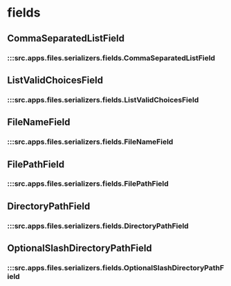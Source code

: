 # fields

## CommaSeparatedListField

### :::src.apps.files.serializers.fields.CommaSeparatedListField

## ListValidChoicesField

### :::src.apps.files.serializers.fields.ListValidChoicesField

## FileNameField

### :::src.apps.files.serializers.fields.FileNameField

## FilePathField

### :::src.apps.files.serializers.fields.FilePathField

## DirectoryPathField

### :::src.apps.files.serializers.fields.DirectoryPathField

## OptionalSlashDirectoryPathField

### :::src.apps.files.serializers.fields.OptionalSlashDirectoryPathField

